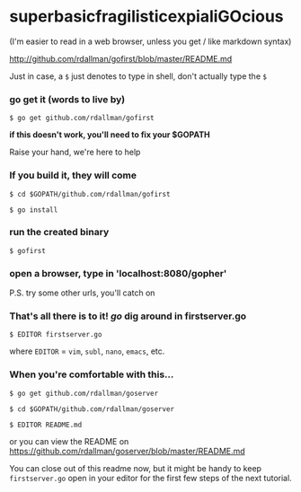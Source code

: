 # superbasicfragilisticexpialiGOcious

(I'm easier to read in a web browser, unless you get / like markdown syntax)

<http://github.com/rdallman/gofirst/blob/master/README.md>

Just in case, a `$` just denotes to type in shell, don't actually type the `$`

### go get it (words to live by)

`
$ go get github.com/rdallman/gofirst
`

__if this doesn't work, you'll need to fix your $GOPATH__

Raise your hand, we're here to help

### If you build it, they will come

`
$ cd $GOPATH/github.com/rdallman/gofirst
`

`
$ go install
`

### run the created binary

`
$ gofirst
`

### open a browser, type in 'localhost:8080/gopher'

P.S. try some other urls, you'll catch on

### That's all there is to it! _go_ dig around in firstserver.go

`
$ EDITOR firstserver.go
`

where `EDITOR` = `vim`, `subl`, `nano`, `emacs`, etc.

### When you're comfortable with this...

`
$ go get github.com/rdallman/goserver
`

`
$ cd $GOPATH/github.com/rdallman/goserver
`

`
$ EDITOR README.md
`

or you can view the README on
<https://github.com/rdallman/goserver/blob/master/README.md>

You can close out of this readme now, but it might be handy to keep `firstserver.go` open in your
editor for the first few steps of the next tutorial.
